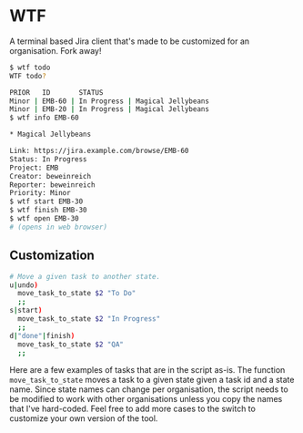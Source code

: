 # WTF

A terminal based Jira client that's made to be customized for an organisation. Fork away!

```bash
$ wtf todo
WTF todo?

PRIOR   ID       STATUS
Minor | EMB-60 | In Progress | Magical Jellybeans
Minor | EMB-20 | In Progress | Magical Jellybeans
$ wtf info EMB-60

* Magical Jellybeans

Link: https://jira.example.com/browse/EMB-60
Status: In Progress
Project: EMB
Creator: beweinreich
Reporter: beweinreich
Priority: Minor
$ wtf start EMB-30
$ wtf finish EMB-30
$ wtf open EMB-30
# (opens in web browser)
```

## Customization
```bash
# Move a given task to another state.
u|undo)
  move_task_to_state $2 "To Do"
  ;;
s|start)
  move_task_to_state $2 "In Progress"
  ;;
d|"done"|finish)
  move_task_to_state $2 "QA"
  ;;
```

Here are a few examples of tasks that are in the script as-is. The function `move_task_to_state`
moves a task to a given state given a task id and a state name. Since state names can change per
organisation, the script needs to be modified to work with other organisations unless you copy the
names that I've hard-coded. Feel free to add more cases to the switch to customize your own version
of the tool.
